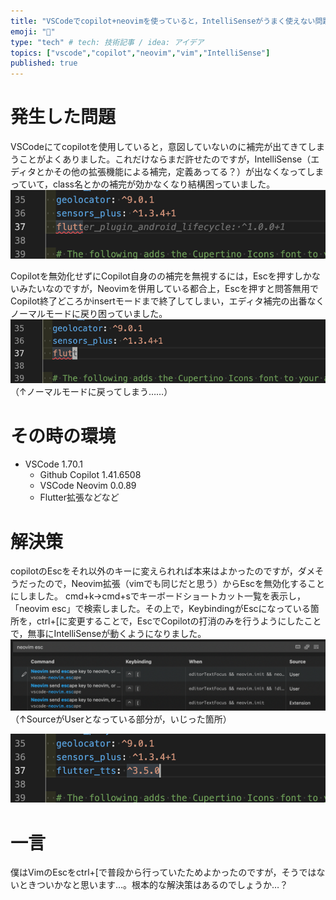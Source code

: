 ```yaml
---
title: "VSCodeでcopilot+neovimを使っていると，IntelliSenseがうまく使えない問題の回避策"
emoji: "🤖"
type: "tech" # tech: 技術記事 / idea: アイデア
topics: ["vscode","copilot","neovim","vim","IntelliSense"]
published: true
---
```


# 発生した問題
VSCodeにてcopilotを使用していると，意図していないのに補完が出てきてしまうことがよくありました。これだけならまだ許せたのですが，IntelliSense（エディタとかその他の拡張機能による補完，定義あってる？）が出なくなってしまっていて，class名とかの補完が効かなくなり結構困っていました。
![oi](/images/copilot-vscode-autocomplete/omg.png)

Copilotを無効化せずにCopilot自身のの補完を無視するには，Escを押すしかないみたいなのですが，Neovimを併用している都合上，Escを押すと問答無用でCopilot終了どころかinsertモードまで終了してしまい，エディタ補完の出番なくノーマルモードに戻り困っていました。
![ノーマルモードに戻ってしまった](/images/copilot-vscode-autocomplete/omg-vim.png)
（↑ノーマルモードに戻ってしまう……）

# その時の環境
- VSCode 1.70.1
    - Github Copilot 1.41.6508
    - VSCode Neovim 0.0.89
    - Flutter拡張などなど


# 解決策
copilotのEscをそれ以外のキーに変えられれば本来はよかったのですが，ダメそうだったので，Neovim拡張（vimでも同じだと思う）からEscを無効化することにしました。
cmd+k→cmd+sでキーボードショートカット一覧を表示し，「neovim esc」で検索しました。その上で，KeybindingがEscになっている箇所を，ctrl+[に変更することで，EscでCopilotの打消のみを行うようにしたことで，無事にIntelliSenseが動くようになりました。
![fix](/images/copilot-vscode-autocomplete/fix.png)
（↑SourceがUserとなっている部分が，いじった箇所）

![わーい](/images/copilot-vscode-autocomplete/lgtm.png)

# 一言
僕はVimのEscをctrl+[で普段から行っていたためよかったのですが，そうではないときついかなと思います…。根本的な解決策はあるのでしょうか…？
